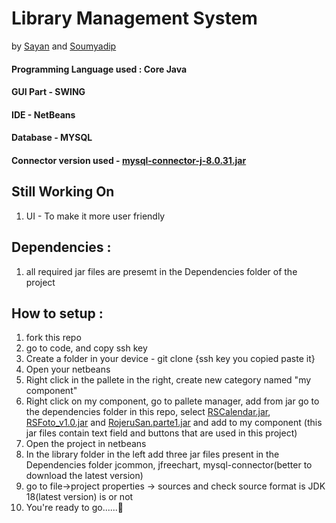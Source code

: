 # Library Management System
by [Sayan](https://github.com/sayan2002-github) and [Soumyadip](https://github.com/SoumyadipGhosh23)

#### Programming Language used : Core Java
#### GUI Part - SWING
#### IDE - NetBeans
#### Database - MYSQL
#### Connector version used - [mysql-connector-j-8.0.31.jar](https://github.com/sayan2002-github/NewLibraryManagement/blob/master/Library_Management_System/Dependencies/mysql-connector-j-8.0.31.jar)

## Still Working On
1. UI - To make it more user friendly

## Dependencies :

1. all required jar files are presemt in the Dependencies folder of the project

## How to setup :

1. fork this repo
2. go to code, and copy ssh key
3. Create a folder in your device - git clone {ssh key you copied paste it}
4. Open your netbeans
5. Right click in the pallete in the right, create new category named "my component"
6. Right click on my component, go to pallete manager, add from jar go to the dependencies folder in this repo, select [RSCalendar.jar](https://github.com/sayan2002-github/NewLibraryManagement/blob/master/Library_Management_System/Dependencies/RSCalendar.jar), [RSFoto_v1.0.jar](https://github.com/sayan2002-github/NewLibraryManagement/blob/master/Library_Management_System/Dependencies/RSFoto_v1.0.jar) and [RojeruSan.parte1.jar](https://github.com/sayan2002-github/NewLibraryManagement/blob/master/Library_Management_System/Dependencies/RojeruSan.parte1.jar) and add to my component (this jar files contain text field and buttons that are used in this project)
7. Open the project in netbeans
8. In the library folder in the left add three jar files present in the Dependencies folder jcommon, jfreechart, mysql-connector(better to download the latest version)
9. go to file->project properties -> sources and check source format is JDK 18(latest version) is or not
10. You're ready to go......🚀

